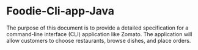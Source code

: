 # Foodie-Cli-app-Java
The purpose of this document is to provide a detailed specification for a command-line interface (CLI) application like Zomato. The application will allow customers to choose restaurants, browse dishes, and place orders.
